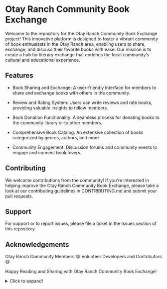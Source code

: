 # Otay Ranch Community Book Exchange #



Welcome to the repository for the Otay Ranch Community Book Exchange project! This innovative platform is designed to foster a vibrant community of book enthusiasts in the Otay Ranch area, enabling users to share, exchange, and discuss their favorite books with ease. Our mission is to create a hub for literary exchange that enriches the local community’s cultural and educational experience.



## Features ##
- Book Sharing and Exchange: A user-friendly interface for members to share and exchange books with others in the community.

- Review and Rating System: Users can write reviews and rate books, providing valuable insights to fellow members.

- Book Donation Functionality: A seamless process for donating books to the community library or to other members.

- Comprehensive Book Catalog: An extensive collection of books categorized by genres, authors, and more.

- Community Engagement: Discussion forums and community events to engage and connect book lovers.






## Contributing ##

We welcome contributions from the community! If you're interested in helping improve the Otay Ranch Community Book Exchange, please take a look at our contributing guidelines in CONTRIBUTING.md and submit your pull requests.




## Support ##

For support or to report issues, please file a ticket in the Issues section of this repository.









## Acknowledgements ##

Otay Ranch Community Members :smile:
Volunteer Developers and Contributors :smile:




Happy Reading and Sharing with Otay Ranch Community Book Exchange!


<details>
  <summary>Click to expand!</summary>
  HEY THIS WORKS :smile:
</details>

